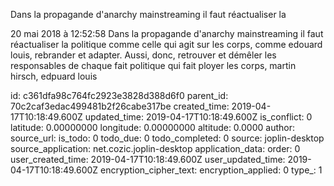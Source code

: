 Dans la propagande d\'anarchy mainstreaming il faut réactualiser la

20 mai 2018 à 12:52:58
Dans la propagande d\'anarchy mainstreaming il faut réactualiser la
politique comme celle qui agit sur les corps, comme edouard louis,
rebrander et adapter. Aussi, donc, retrouver et démêler les responsables
de chaque fait politique qui fait ployer les corps, martin hirsch,
edpuard louis


id: c361dfa98c764fc2923e3828d388d6f0
parent_id: 70c2caf3edac499481b2f26cabe317be
created_time: 2019-04-17T10:18:49.600Z
updated_time: 2019-04-17T10:18:49.600Z
is_conflict: 0
latitude: 0.00000000
longitude: 0.00000000
altitude: 0.0000
author: 
source_url: 
is_todo: 0
todo_due: 0
todo_completed: 0
source: joplin-desktop
source_application: net.cozic.joplin-desktop
application_data: 
order: 0
user_created_time: 2019-04-17T10:18:49.600Z
user_updated_time: 2019-04-17T10:18:49.600Z
encryption_cipher_text: 
encryption_applied: 0
type_: 1